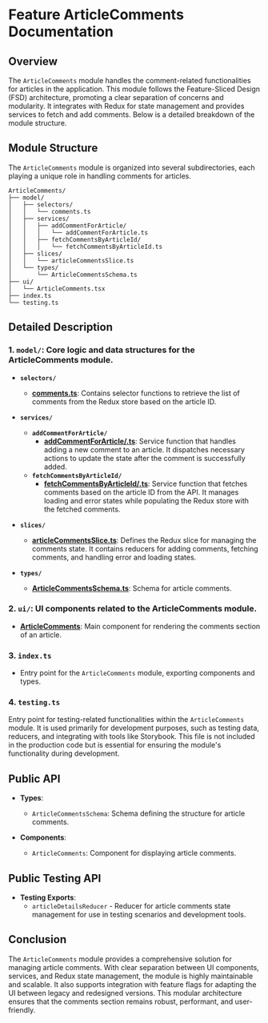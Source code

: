 # Feature ArticleComments Documentation

## Overview

The `ArticleComments` module handles the comment-related functionalities for articles in the application. This module follows the Feature-Sliced Design (FSD) architecture, promoting a clear separation of concerns and modularity. It integrates with Redux for state management and provides services to fetch and add comments. Below is a detailed breakdown of the module structure.

## Module Structure

The `ArticleComments` module is organized into several subdirectories, each playing a unique role in handling comments for articles.

```text
ArticleComments/
├── model/
│   ├── selectors/
│   │   └── comments.ts
│   ├── services/
│   │   ├── addCommentForArticle/
│   │   │   └── addCommentForArticle.ts
│   │   ├── fetchCommentsByArticleId/
│   │   │   └── fetchCommentsByArticleId.ts
│   ├── slices/
│   │   └── articleCommentsSlice.ts
│   └── types/
│       └── ArticleCommentsSchema.ts
├── ui/
│   └── ArticleComments.tsx
├── index.ts
└── testing.ts
```

## Detailed Description

### 1. `model/`: Core logic and data structures for the ArticleComments module.

- **`selectors/`**
    - [**comments.ts**](./model/selectors/README.md): Contains selector functions to retrieve the list of comments from the Redux store based on the article ID.

- **`services/`**
    - **`addCommentForArticle/`**
        - [**addCommentForArticle/.ts**](./model/services/addCommentForArticle/README.md): Service function that handles adding a new comment to an article. It dispatches necessary actions to update the state after the comment is successfully added.
    - **`fetchCommentsByArticleId/`**
        - [**fetchCommentsByArticleId/.ts**](./model/services/fetchCommentsByArticleId/README.md): Service function that fetches comments based on the article ID from the API. It manages loading and error states while populating the Redux store with the fetched comments.
      
- **`slices/`**
    - [**articleCommentsSlice.ts**](model/slices/README.md): Defines the Redux slice for managing the comments state. It contains reducers for adding comments, fetching comments, and handling error and loading states.
  
- **`types/`**
    - [**ArticleCommentsSchema.ts**](./model/types/ArticleCommentsSchema.ts): Schema for article comments.

### 2. `ui/`: UI components related to the ArticleComments module.

- [**ArticleComments**](./ui/README.md): Main component for rendering the comments section of an article.

### 3. `index.ts`
- Entry point for the `ArticleComments` module, exporting components and types.

### 4. `testing.ts`

Entry point for testing-related functionalities within the `ArticleComments` module. 
It is used primarily for development purposes, such as testing data, reducers, and integrating with tools like Storybook. 
This file is not included in the production code but is essential for ensuring the module's functionality during development.

## Public API

- **Types**:
    - `ArticleCommentsSchema`: Schema defining the structure for article comments.

- **Components**:
    - `ArticleComments`: Component for displaying article comments.

## Public Testing API
- **Testing Exports**:
    - `articleDetailsReducer` - Reducer for article comments state management for use in testing scenarios and development tools.


## Conclusion
The `ArticleComments` module provides a comprehensive solution for managing article comments. With clear separation between UI components, services, and Redux state management, the module is highly maintainable and scalable. It also supports integration with feature flags for adapting the UI between legacy and redesigned versions. 
This modular architecture ensures that the comments section remains robust, performant, and user-friendly.
